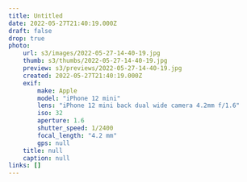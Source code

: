 ```yaml
---
title: Untitled
date: 2022-05-27T21:40:19.000Z
draft: false
drop: true
photo:
    url: s3/images/2022-05-27-14-40-19.jpg
    thumb: s3/thumbs/2022-05-27-14-40-19.jpg
    preview: s3/previews/2022-05-27-14-40-19.jpg
    created: 2022-05-27T21:40:19.000Z
    exif:
        make: Apple
        model: "iPhone 12 mini"
        lens: "iPhone 12 mini back dual wide camera 4.2mm f/1.6"
        iso: 32
        aperture: 1.6
        shutter_speed: 1/2400
        focal_length: "4.2 mm"
        gps: null
    title: null
    caption: null
links: []
---
```

